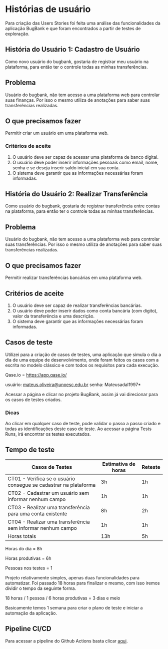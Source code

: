 # Histórias de usuário

Para criação das Users Stories foi feita uma análise das funcionalidades da aplicação BugBank e que foram encontrados a partir de testes de exploração.

## História do Usuário 1: Cadastro de Usuário

Como novo usuário do bugbank, gostaria de registrar meu usuário na plataforma, para então ter o controle todas as minhas transferências.

## Problema

Usuário do bugbank, não tem acesso a uma plataforma web para controlar suas finanças. Por isso o mesmo utiliza de anotações para saber suas transferências realizadas.

## O que precisamos fazer

Permitir criar um usuário em uma plataforma web.

### Critérios de aceite

1. O usuário deve ser capaz de acessar uma plataforma de banco digital.
2. O usuário deve poder inserir informações pessoais como email, nome, senha e se deseja inserir saldo inicial em sua conta.
3. O sistema deve garantir que as informações necessárias foram informadas.

## História do Usuário 2: Realizar Transferência

Como usuário do bugbank, gostaria de registrar transferência entre contas na plataforma, para então ter o controle todas as minhas transferências.

## Problema

Usuário do bugbank, não tem acesso a uma plataforma web para controlar suas transferências. Por isso o mesmo utiliza de anotações para saber suas transferências realizadas.

## O que precisamos fazer

Permitir realizar transferências bancárias em uma plataforma web.

## Critérios de aceite

1. O usuário deve ser capaz de realizar transferências bancárias.
2. O usuário deve poder inserir dados como conta bancária (com digito), valor da transferência e uma descrição.
3. O sistema deve garantir que as informações necessárias foram informadas.

## Casos de teste

Utilizei para a criação de casos de testes, uma aplicação que simula o dia a dia de uma equipe de desenvolvimento, onde foram feitos os casos com a escrita no modelo clássico e com todos os requisitos para cada execução.

Qase.io = https://app.qase.io/

usuário: mateus.oliveira@unoesc.edu.br
senha: Mateusadal1997*

Acessar a página e clicar no projeto BugBank, assim já vai direcionar para os casos de testes criados.
### Dicas
Ao clicar em qualquer caso de teste, pode validar o passo a passo criado e todas as identificações deste caso de teste.
Ao acessar a página Tests Runs, irá encontrar os testes executados.

## Tempo de teste

| Casos de Testes | Estimativa de horas | Reteste |
| --- | --- | --- |
| CT01 - Verifica se o usuário consegue se cadastrar na plataforma   | 3h | 1h |
| CT02 - Cadastrar um usuário sem informar nenhum campo | 1h | 1h |
| CT03 - Realizar uma transferência para uma conta existente | 8h | 2h |
| CT04 - Realizar uma transferência sem informar nenhum campo | 1h | 1h |
| Horas totais | 13h | 5h |

Horas do dia = 8h

Horas produtivas = 6h

Pessoas nos testes = 1

Projeto relativamente simples, apenas duas funcionalidades para automatizar. Foi passado 18 horas para finalizar o mesmo, com isso iremos dividir o tempo da seguinte forma.

18 horas / 1 pessoa / 6 horas produtivas = 3 dias e meio

Basicamente temos 1 semana para criar o plano de teste e iniciar a automação da aplicação.

## Pipeline CI/CD

Para acessar a pipeline do Github Actions basta clicar [aqui](./.github/workflows/main.yml).
